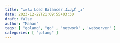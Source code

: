 ```yaml
---
title: "ساخت Load Balancer در گولنگ"
date: 2023-12-29T21:09:55+03:30
draft: false
author: "Mahan"
tags: [ "golang", "go" , "network" , 'webserver' ]
categories: [ "golang" ]
---
```


